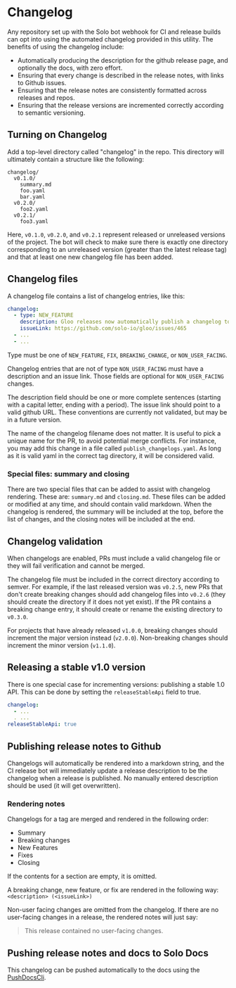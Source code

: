 # Changelog

Any repository set up with the Solo bot webhook for CI and release builds can opt into 
using the automated changelog provided in this utility. The benefits of using the changelog include:

- Automatically producing the description for the github release page, and optionally the docs, with zero effort. 
- Ensuring that every change is described in the release notes, with links to Github issues.  
- Ensuring that the release notes are consistently formatted across releases and repos. 
- Ensuring that the release versions are incremented correctly according to semantic versioning. 

## Turning on Changelog

Add a top-level directory called "changelog" in the repo. This directory will ultimately contain a structure like
the following: 

```
changelog/
  v0.1.0/
    summary.md
    foo.yaml
    bar.yaml
  v0.2.0/
    foo2.yaml
  v0.2.1/
    foo3.yaml

```

Here, `v0.1.0`, `v0.2.0`, and `v0.2.1` represent released or unreleased versions of the project. The bot will 
check to make sure there is exactly one directory corresponding to an unreleased version 
(greater than the latest release tag) and that at least one new changelog file has been added.

## Changelog files

A changelog file contains a list of changelog entries, like this:

```yaml
changelog:
  - type: NEW_FEATURE
    description: Gloo releases now automatically publish a changelog to the docs.
    issueLink: https://github.com/solo-io/gloo/issues/465
  - ...
  - ...
```
 
Type must be one of `NEW_FEATURE`, `FIX`, `BREAKING_CHANGE`, or `NON_USER_FACING`. 

Changelog entries that are not of type `NON_USER_FACING` must have a description and an issue link. 
Those fields are optional for `NON_USER_FACING` changes. 

The description field should be one or more complete sentences (starting with a capital letter, ending 
with a period). The issue link should point to a valid github URL. These conventions are currently
not validated, but may be in a future version.  

The name of the changelog filename does not matter. It is useful to pick a unique name for the PR, 
to avoid potential merge conflicts. For instance, you may add this change in a file called 
`publish_changelogs.yaml`. As long as it is valid yaml in the correct tag directory, it will be 
considered valid. 

### Special files: summary and closing

There are two special files that can be added to assist with changelog rendering. These are:
`summary.md` and `closing.md`. These files can be added or modified at any time, and should
contain valid markdown. When the changelog is rendered, the summary will be included at the 
top, before the list of changes, and the closing notes will be included at the end. 

## Changelog validation

When changelogs are enabled, PRs must include a valid changelog file or they will fail verification 
and cannot be merged. 

The changelog file must be included in the correct directory according to semver. For example, if the 
last released version was `v0.2.5`, new PRs that don't create breaking changes should add changelog 
files into `v0.2.6` (they should create the directory if it does not yet exist). If the PR contains 
a breaking change entry, it should create or rename the existing directory to `v0.3.0`. 

For projects that have already released `v1.0.0`, breaking changes should increment the major version 
instead (`v2.0.0`). Non-breaking changes should increment the minor version (`v1.1.0`).

## Releasing a stable v1.0 version

There is one special case for incrementing versions: publishing a stable 1.0 API. This can be done 
by setting the `releaseStableApi` field to true. 

```yaml
changelog: 
  - ...
  . ...
releaseStableApi: true 
``` 

## Publishing release notes to Github

Changelogs will automatically be rendered into a markdown string, and the CI release bot will 
immediately update a release description to be the changelog when a release is published. 
No manually entered description should be used (it will get overwritten). 

### Rendering notes

Changelogs for a tag are merged and rendered in the following order:

- Summary
- Breaking changes
- New Features
- Fixes
- Closing

If the contents for a section are empty, it is omitted. 

A breaking change, new feature, or fix are rendered in the following way: `<description> (<issueLink>)`

Non-user facing changes are omitted from the changelog. If there are no user-facing changes in a release, 
the rendered notes will just say: 

> This release contained no user-facing changes.

## Pushing release notes and docs to Solo Docs

This changelog can be pushed automatically to the docs using the [PushDocsCli](../docsutils/README.md).
